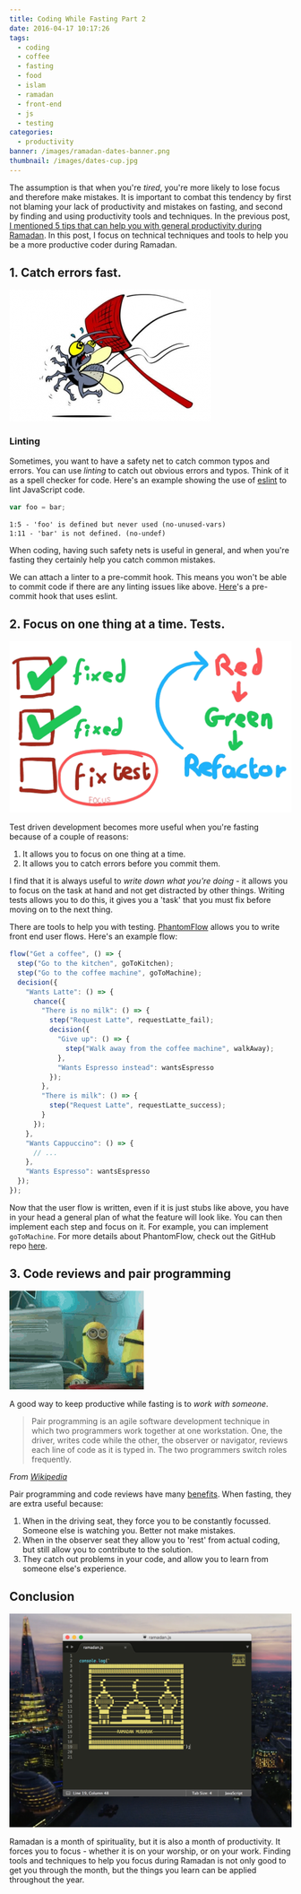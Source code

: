```yaml
---
title: Coding While Fasting Part 2
date: 2016-04-17 10:17:26
tags:
  - coding
  - coffee
  - fasting
  - food
  - islam
  - ramadan
  - front-end
  - js
  - testing
categories:
  - productivity
banner: /images/ramadan-dates-banner.png
thumbnail: /images/dates-cup.jpg
---
```


The assumption is that when you're _tired_, you're more likely to lose focus and therefore make mistakes. It is important to combat this tendency by first not blaming your lack of productivity and mistakes on fasting, and second by finding and using productivity tools and techniques. In the previous post, [I mentioned 5 tips that can help you with general productivity during Ramadan](/productivity/coding-while-fasting/). In this post, I focus on technical techniques and tools to help you be a more productive coder during Ramadan.

## 1. Catch errors fast.

![Squash 'em before they become a problem](/images/bugsquashing.jpg)

### Linting
Sometimes, you want to have a safety net to catch common typos and errors. You can use _linting_ to catch out obvious errors and typos. Think of it as a spell checker for code. Here's an example showing the use of [eslint](http://eslint.org/) to lint JavaScript code.

```js
var foo = bar;
```
```
1:5 - 'foo' is defined but never used (no-unused-vars)
1:11 - 'bar' is not defined. (no-undef)
```

When coding, having such safety nets is useful in general, and when you're fasting they certainly help you catch common mistakes.

We can attach a linter to a pre-commit hook. This means you won't be able to commit code if there are any linting issues like above. [Here](https://coderwall.com/p/zq8jlq/eslint-pre-commit-hook)'s a pre-commit hook that uses eslint.

## 2. Focus on one thing at a time. Tests.
![Tests make you focus!](/images/tests-focus.png)

Test driven development becomes more useful when you're fasting because of a couple of reasons:

1. It allows you to focus on one thing at a time.
2. It allows you to catch errors before you commit them.

I find that it is always useful to _write down what you're doing_ - it allows you to focus on the task at hand and not get distracted by other things. Writing tests allows you to do this, it gives you a 'task' that you must fix before moving on to the next thing.

There are tools to help you with testing. [PhantomFlow](https://github.com/Huddle/PhantomFlow) allows you to write front end user flows. Here's an example flow:

```js
flow("Get a coffee", () => {
  step("Go to the kitchen", goToKitchen);
  step("Go to the coffee machine", goToMachine);
  decision({
    "Wants Latte": () => {
      chance({
        "There is no milk": () => {
          step("Request Latte", requestLatte_fail);
          decision({
            "Give up": () => {
              step("Walk away from the coffee machine", walkAway);
            },
            "Wants Espresso instead": wantsEspresso
          });
        },
        "There is milk": () => {
          step("Request Latte", requestLatte_success);
        }
      });
    },
    "Wants Cappuccino": () => {
      // ...
    },
    "Wants Espresso": wantsEspresso
  });
});
```

Now that the user flow is written, even if it is just stubs like above, you have in your head a general plan of what the feature will look like. You can then implement each step and focus on it. For example, you can implement `goToMachine`. For more details about PhantomFlow, check out the GitHub repo [here](https://github.com/Huddle/PhantomFlow).

## 3. Code reviews and pair programming
![Pair programming](/images/minions-programming.gif)

A good way to keep productive while fasting is to _work with someone_.

>Pair programming is an agile software development technique in which two programmers work together at one workstation. One, the driver, writes code while the other, the observer or navigator, reviews each line of code as it is typed in. The two programmers switch roles frequently.

*From [Wikipedia](https://en.wikipedia.org/wiki/Pair_programming)*

Pair programming and code reviews have many [benefits](http://blog.codinghorror.com/pair-programming-vs-code-reviews/). When fasting, they are extra useful because:

1. When in the driving seat, they force you to be constantly focussed. Someone else is watching you. Better not make mistakes.
2. When in the observer seat they allow you to 'rest' from actual coding, but still allow you to contribute to the solution.
2. They catch out problems in your code, and allow you to learn from someone else's experience.

## Conclusion
![Ramdan Mubarak!](/images/ramadan-sublime-screenshot.png)

Ramadan is a month of spirituality, but it is also a month of productivity. It forces you to focus - whether it is on your worship, or on your work. Finding tools and techniques to help you focus during Ramadan is not only good to get you through the month, but the things you learn can be applied throughout the year.
